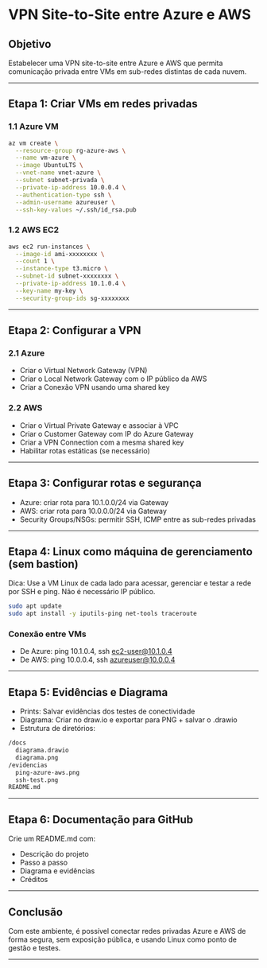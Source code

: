 # VPN Site-to-Site entre Azure e AWS

## Objetivo

Estabelecer uma VPN site-to-site entre Azure e AWS que permita comunicação privada entre VMs em sub-redes distintas de cada nuvem.

---

## Etapa 1: Criar VMs em redes privadas

### 1.1 Azure VM

```bash
az vm create \
  --resource-group rg-azure-aws \
  --name vm-azure \
  --image UbuntuLTS \
  --vnet-name vnet-azure \
  --subnet subnet-privada \
  --private-ip-address 10.0.0.4 \
  --authentication-type ssh \
  --admin-username azureuser \
  --ssh-key-values ~/.ssh/id_rsa.pub
```

### 1.2 AWS EC2

```bash
aws ec2 run-instances \
  --image-id ami-xxxxxxxx \
  --count 1 \
  --instance-type t3.micro \
  --subnet-id subnet-xxxxxxxx \
  --private-ip-address 10.1.0.4 \
  --key-name my-key \
  --security-group-ids sg-xxxxxxxx
```

---

## Etapa 2: Configurar a VPN

### 2.1 Azure

- Criar o Virtual Network Gateway (VPN)
- Criar o Local Network Gateway com o IP público da AWS
- Criar a Conexão VPN usando uma shared key

### 2.2 AWS

- Criar o Virtual Private Gateway e associar à VPC
- Criar o Customer Gateway com IP do Azure Gateway
- Criar a VPN Connection com a mesma shared key
- Habilitar rotas estáticas (se necessário)

---

## Etapa 3: Configurar rotas e segurança

- Azure: criar rota para 10.1.0.0/24 via Gateway
- AWS: criar rota para 10.0.0.0/24 via Gateway
- Security Groups/NSGs: permitir SSH, ICMP entre as sub-redes privadas

---

## Etapa 4: Linux como máquina de gerenciamento (sem bastion)

Dica: Use a VM Linux de cada lado para acessar, gerenciar e testar a rede por SSH e ping. Não é necessário IP público.

```bash
sudo apt update
sudo apt install -y iputils-ping net-tools traceroute
```

### Conexão entre VMs

- De Azure: ping 10.1.0.4, ssh ec2-user@10.1.0.4
- De AWS: ping 10.0.0.4, ssh azureuser@10.0.0.4

---

## Etapa 5: Evidências e Diagrama

- Prints: Salvar evidências dos testes de conectividade
- Diagrama: Criar no draw.io e exportar para PNG + salvar o .drawio
- Estrutura de diretórios:

```cmd
/docs
  diagrama.drawio
  diagrama.png
/evidencias
  ping-azure-aws.png
  ssh-test.png
README.md
```

---

## Etapa 6: Documentação para GitHub

Crie um README.md com:

- Descrição do projeto
- Passo a passo
- Diagrama e evidências
- Créditos

---

## Conclusão

Com este ambiente, é possível conectar redes privadas Azure e AWS de forma segura, sem exposição pública, e usando Linux como ponto de gestão e testes.

---
